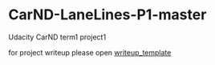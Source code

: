 # CarND-LaneLines-P1-master
Udacity CarND term1 project1

for project writeup please open [writeup_template](https://github.com/nikhil-sinnarkar/CarND-LaneLines-P1-master/blob/master/writeup_template.md)
